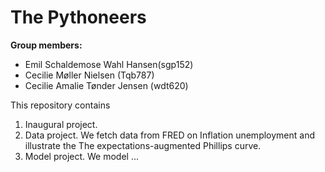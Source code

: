 # The Pythoneers

**Group members:**
- Emil Schaldemose Wahl Hansen(sgp152)
- Cecilie Møller Nielsen (Tqb787)
- Cecilie Amalie Tønder Jensen (wdt620)


This repository contains  
1. Inaugural project. 
2. Data project. We fetch data from FRED on Inflation unemployment and illustrate the The expectations-augmented Phillips curve.
3. Model project. We model ...
